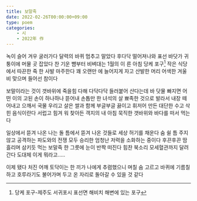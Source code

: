 ```yaml
---
title: 보말죽
date: 2022-02-26T00:00:00+09:00
type: poem
categories:
    - 시
    - 2022年 作
---
```


녹이 슬어 겨우 굴러가다 달력의 바퀴 멈추고 말았다 후다닥 떨어져나와
표선 바닷가 귀퉁이에 머물 곳 잡았다 찬 기운 뺨부터 비벼대는 1월의 이
른 아침 당케 포구[^2] 작은 식당에서 따끈한 죽 한 사발 마주한다 꽤 오랜만
에 늘어지게 자고 산발한 머리 어색한 겨울비 맞으며 들어선 참이다

보말이라는 것이 갯바위에 죽을힘 다해 다닥다닥 들러붙어 산다는데 바
닷물 빠지면 어떤 이의 고된 손이 하나하나 뜯어내 손톱만 한 녀석의 살
뾰족한 것으로 발라서 내장 떼어내고 으깨서 국물 우리고 살은 쌀과 함께
부글부글 끓이고 휘저어 만든 대단한 수고 삭힌 음식이란다 서럽고 힘겨
워 찾아든 객지의 내 아침 묵직한 갯바위와 바다를 떠서 먹는다

일상에서 뜯겨 나온 나는 돌 틈에서 뜯겨 나온 것들로 세상 허기를 채운다
숨 쉴 틈 주지 않고 공격하는 파도와의 전쟁 모두 승리한 엄청난 저력을
소화하는 중이다 후끈후끈 땀 흘리며 삼키듯 먹는 보말죽 한 그릇에 눈이
반짝 떠진다 힘찬 북소리 모세혈관까지 달려간다 도대체 이게 뭐라고.....

이제 됐다 처진 어깨 토닥이는 한 끼가 나에게 추렴했으니 며칠 숨 고르고
바퀴에 기름칠하고 호루라기도 불어가며 두고 온 자리로 돌아갈 수 있을
것 같다

[^1]: 보말죽: 보말-바다 고둥을 뜻하는 제주도 방언
[^2]: 당케 포구-제주도 서귀포시 표선면 해비치 해변에 있는 포구